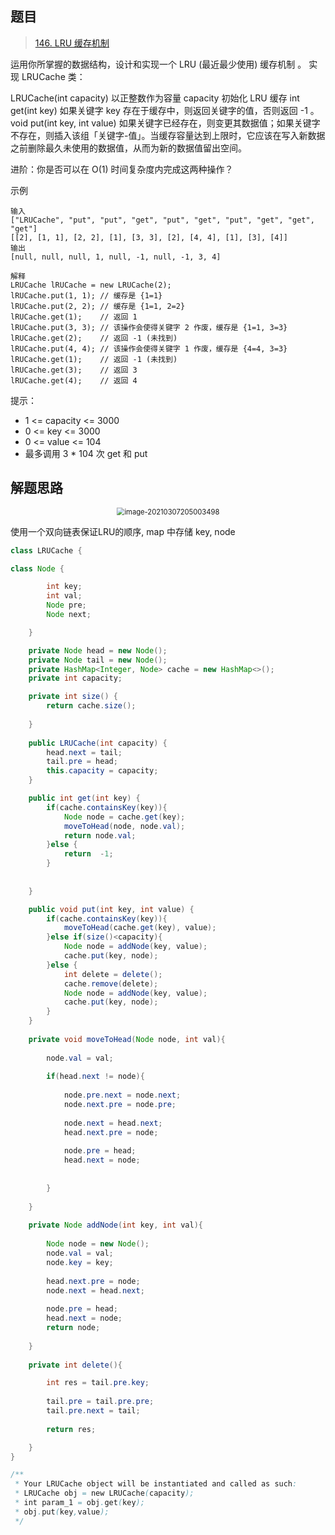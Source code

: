 ## 题目

> [146. LRU 缓存机制](https://leetcode-cn.com/problems/lru-cache/)

运用你所掌握的数据结构，设计和实现一个  LRU (最近最少使用) 缓存机制 。
实现 LRUCache 类：

LRUCache(int capacity) 以正整数作为容量 capacity 初始化 LRU 缓存
int get(int key) 如果关键字 key 存在于缓存中，则返回关键字的值，否则返回 -1 。
void put(int key, int value) 如果关键字已经存在，则变更其数据值；如果关键字不存在，则插入该组「关键字-值」。当缓存容量达到上限时，它应该在写入新数据之前删除最久未使用的数据值，从而为新的数据值留出空间。


进阶：你是否可以在 O(1) 时间复杂度内完成这两种操作？

示例

````
输入
["LRUCache", "put", "put", "get", "put", "get", "put", "get", "get", "get"]
[[2], [1, 1], [2, 2], [1], [3, 3], [2], [4, 4], [1], [3], [4]]
输出
[null, null, null, 1, null, -1, null, -1, 3, 4]

解释
LRUCache lRUCache = new LRUCache(2);
lRUCache.put(1, 1); // 缓存是 {1=1}
lRUCache.put(2, 2); // 缓存是 {1=1, 2=2}
lRUCache.get(1);    // 返回 1
lRUCache.put(3, 3); // 该操作会使得关键字 2 作废，缓存是 {1=1, 3=3}
lRUCache.get(2);    // 返回 -1 (未找到)
lRUCache.put(4, 4); // 该操作会使得关键字 1 作废，缓存是 {4=4, 3=3}
lRUCache.get(1);    // 返回 -1 (未找到)
lRUCache.get(3);    // 返回 3
lRUCache.get(4);    // 返回 4
````

提示：

* 1 <= capacity <= 3000
* 0 <= key <= 3000
* 0 <= value <= 104
* 最多调用 3 * 104 次 get 和 put



## 解题思路

<center><img src="https://ning-wang.oss-cn-beijing.aliyuncs.com/blog-imags/image-20210307205003498.png" alt="image-20210307205003498" style="zoom:80%;" /></center>

使用一个双向链表保证LRU的顺序, map 中存储 key, node

```java
class LRUCache {

class Node {

        int key;
        int val;
        Node pre;
        Node next;

    }

    private Node head = new Node();
    private Node tail = new Node();
    private HashMap<Integer, Node> cache = new HashMap<>();
    private int capacity;

    private int size() {
        return cache.size();
        
    }
    
    public LRUCache(int capacity) {
        head.next = tail;
        tail.pre = head;
        this.capacity = capacity;
    }

    public int get(int key) {
        if(cache.containsKey(key)){
            Node node = cache.get(key);
            moveToHead(node, node.val);
            return node.val;
        }else {
            return  -1;
        }
        
        
    }

    public void put(int key, int value) {
        if(cache.containsKey(key)){
            moveToHead(cache.get(key), value);
        }else if(size()<capacity){
            Node node = addNode(key, value);
            cache.put(key, node);
        }else {
            int delete = delete();
            cache.remove(delete);
            Node node = addNode(key, value);
            cache.put(key, node);
        }
    }
    
    private void moveToHead(Node node, int val){
        
        node.val = val;
        
        if(head.next != node){
            
            node.pre.next = node.next;
            node.next.pre = node.pre;
            
            node.next = head.next;
            head.next.pre = node;
            
            node.pre = head;
            head.next = node;
            
            
        }
        
    }
    
    private Node addNode(int key, int val){
        
        Node node = new Node();
        node.val = val;
        node.key = key;
        
        head.next.pre = node;
        node.next = head.next;
        
        node.pre = head;
        head.next = node;
        return node;
        
    }
    
    private int delete(){

        int res = tail.pre.key;
        
        tail.pre = tail.pre.pre;
        tail.pre.next = tail;
        
        return res;

    }
}

/**
 * Your LRUCache object will be instantiated and called as such:
 * LRUCache obj = new LRUCache(capacity);
 * int param_1 = obj.get(key);
 * obj.put(key,value);
 */
```

